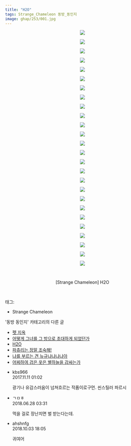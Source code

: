 ```yaml
---
title: "H2O"
tags: Strange_Chameleon 동방_동인지
image: ghap/253/001.jpg
---
```

<div class="article">
<p style="text-align: center; clear: none; float: none;"><img src="{{ site.nasurl }}/ghap/253/001.jpg"/></p>
<p style="text-align: center; clear: none; float: none;"><img src="{{ site.nasurl }}/ghap/253/002.jpg"/></p>
<p style="text-align: center; clear: none; float: none;"><img src="{{ site.nasurl }}/ghap/253/003.jpg"/></p>
<p style="text-align: center; clear: none; float: none;"><img src="{{ site.nasurl }}/ghap/253/004.jpg"/></p>
<p style="text-align: center; clear: none; float: none;"><img src="{{ site.nasurl }}/ghap/253/005.jpg"/></p>
<p style="text-align: center; clear: none; float: none;"><img src="{{ site.nasurl }}/ghap/253/006.jpg"/></p>
<p style="text-align: center; clear: none; float: none;"><img src="{{ site.nasurl }}/ghap/253/007.jpg"/></p>
<p style="text-align: center; clear: none; float: none;"><img src="{{ site.nasurl }}/ghap/253/008.jpg"/></p>
<p style="text-align: center; clear: none; float: none;"><img src="{{ site.nasurl }}/ghap/253/009.jpg"/></p>
<p style="text-align: center; clear: none; float: none;"><img src="{{ site.nasurl }}/ghap/253/010.jpg"/></p>
<p style="text-align: center; clear: none; float: none;"><img src="{{ site.nasurl }}/ghap/253/011.jpg"/></p>
<p style="text-align: center; clear: none; float: none;"><img src="{{ site.nasurl }}/ghap/253/012.jpg"/></p>
<p style="text-align: center; clear: none; float: none;"><img src="{{ site.nasurl }}/ghap/253/013.jpg"/></p>
<p style="text-align: center; clear: none; float: none;"><img src="{{ site.nasurl }}/ghap/253/014.jpg"/></p>
<p style="text-align: center; clear: none; float: none;"><img src="{{ site.nasurl }}/ghap/253/015.jpg"/></p>
<p style="text-align: center; clear: none; float: none;"><img src="{{ site.nasurl }}/ghap/253/016.jpg"/></p>
<p style="text-align: center; clear: none; float: none;"><img src="{{ site.nasurl }}/ghap/253/017.jpg"/></p>
<p style="text-align: center; clear: none; float: none;"><img src="{{ site.nasurl }}/ghap/253/018.jpg"/></p>
<p style="text-align: center; clear: none; float: none;"><img src="{{ site.nasurl }}/ghap/253/019.jpg"/></p>
<p style="text-align: center; clear: none; float: none;"><img src="{{ site.nasurl }}/ghap/253/020.jpg"/></p>
<p style="text-align: center; clear: none; float: none;"><img src="{{ site.nasurl }}/ghap/253/021.jpg"/></p>
<p style="text-align: center; clear: none; float: none;"><img src="{{ site.nasurl }}/ghap/253/022.jpg"/></p>
<p style="text-align: center; clear: none; float: none;"><img src="{{ site.nasurl }}/ghap/253/023.jpg"/></p>
<p style="text-align: center; clear: none; float: none;"><img src="{{ site.nasurl }}/ghap/253/024.jpg"/></p>
<p style="text-align: center; clear: none; float: none;"><img src="{{ site.nasurl }}/ghap/253/025.jpg"/></p>
<p style="text-align: center; clear: none; float: none;"><img src="{{ site.nasurl }}/ghap/253/026.jpg"/></p>
<p style="text-align: center; clear: none; float: none;"><br/></p>
<p style="text-align: center; clear: none; float: none;">[Strange Chameleon] H2O</p>
<p><br/></p>
</div><div class="tagTrail">
<p>태그: </p>
<ul>
<li>Strange Chameleon</li>
</ul>
</div><div class="another">
<p>'동방 동인지' 카테고리의 다른 글</p>
<ul>
<li><a href="/2016-06-19-ghap_255">펫 지옥</a></li>
<li><a href="/2016-06-19-ghap_254">어떻게 그녀를 그 방으로 초대하게 되었던가</a></li>
<li><a href="/2016-06-19-ghap_253">H2O</a></li>
<li><a href="/2016-06-19-ghap_252">파츄리는 정말 조숙해!</a></li>
<li><a href="/2016-06-19-ghap_251">냐를 부르는 견 뉴규냐냐냐냐아</a></li>
<li><a href="/2016-06-19-ghap_249">어찌하여 검은 옷은 별하늘을 감싸는가</a></li>
</ul>
</div><div class="cb_module cb_fluid">
<div class="cb_wrt cb_profile">
<div class="comment">
<ul>
<li class="cb_thumb_off" id="comment15126946">
<div class="cb_comment_area">
<div class="cb_info_area">
<div class="cb_section">
<span class="cb_nick_name">kbs966</span>
</div>
<div class="cb_section">
<span class="cb_date">2017.11.11 01:02 </span>
</div>
</div>
<div class="cb_dsc_comment">
<p class="cb_dsc">
											광기나 유감스러움이 넘쳐흐르는 작품이로구먼. 씬스틸러 파르시
										</p>
</div>
</div></li>
<li class="cb_thumb_off" id="comment15277754">
<div class="cb_comment_area">
<div class="cb_info_area">
<div class="cb_section">
<span class="cb_nick_name">ㄱㅁㅎ</span>
</div>
<div class="cb_section">
<span class="cb_date">2018.06.28 03:31 </span>
</div>
</div>
<div class="cb_dsc_comment">
<p class="cb_dsc">
											먹을 걸로 장난치면 벌 받는다는데.
										</p>
</div>
</div></li>
<li class="cb_thumb_off" id="comment15344438">
<div class="cb_comment_area">
<div class="cb_info_area">
<div class="cb_section">
<span class="cb_nick_name">ahshnfg</span>
</div>
<div class="cb_section">
<span class="cb_date">2018.10.03 18:05 </span>
</div>
</div>
<div class="cb_dsc_comment">
<p class="cb_dsc">
											귀여어
										</p>
</div>
</div></li>
</ul>
</div>
</div><!-- commentList close -->
</div>